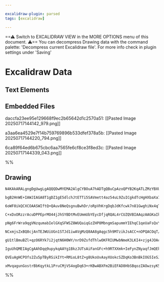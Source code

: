 ```yaml
---

excalidraw-plugin: parsed
tags: [excalidraw]

---
```

==⚠  Switch to EXCALIDRAW VIEW in the MORE OPTIONS menu of this document. ⚠== You can decompress Drawing data with the command palette: 'Decompress current Excalidraw file'. For more info check in plugin settings under 'Saving'


# Excalidraw Data

## Text Elements
## Embedded Files
daccfa23ee95e129668f9ec2b65642d1c2570a51: [[Pasted Image 20250717144142_979.png]]

a3aa6ea4529e7f14b759769896b533dfef378a5b: [[Pasted Image 20250717144220_794.png]]

6ca89f64ed6b675cbc6aa7565fe6cf8ce3f8ed3c: [[Pasted Image 20250717144339_043.png]]

%%
## Drawing
```compressed-json
N4KAkARALgngDgUwgLgAQQQDwMYEMA2AlgCYBOuA7hADTgQBuCpAzoQPYB2KqATLZMzYBXUtiRoIACyhQ4zZAHoFAc0JRJQgEYA6bGwC2CgF7N6hbEcK4OCtptbErHALRY8RMpWdx8Q1TdIEfARcZgRmBShcZQUebQBGAGZtHho6IIR9BA4oZm4AbXAwUDBSiBJuCAANAE1E3AAOGoBhTQA1ABk2AGtmgH0AOWZ8SU0ALRg00shYRErCfWikfjLM

bgB2HnWE+IAWJIAGA8T1gDZ1gE5dlchJtETTi5SAVmett4az54uL9ZuICgkdTcHgHXbaXa7BoXeLHdYPY7xU7/SQIQjKaTcBoNbTQg4NRIHb6beKfP5FSDWZTBbgHf7MKCkHoIZpsfBsUiVRnWZhwXCBHJTMqaXDYbrKJlCDjEVnszkSbkcXn87JQIWQABmhHw+AAyrAaRJBB51RAGUzuggAOpAyQg+mM5n6mCG9DGir/SUYjjhPJoeL/Nh87BqO

6oWF0ikQCXCOAASWIftQ+QAuv8NeQsgnuBwhDr/oRpVhKrgDqbJdKfcwk7n81GwghiNx4qTEjCeBdzv9GCx2Fx/TwA1Ge6xOANOGIsfsodj9gXmAARDJQRvcDUEML/TTCaUAUWCWRyNbz+H+QjgxFwK6b/vWb3hu1e612PAa/yIHG6OZP77YYtXaDrvgm71lEUBCEmECINKhbKKaWrBNmEiXtg2DrjwiQIAgFzPAg8QdqcpwNBqFwINgPCaKczyn

C+xDxORzzrAcuDPPEprMO44jJhSYBDtMvEUmmUbYEycDfjqRQAL4rCUZQVBIAAqzAAGKaIkpDEOsGqJAsAASADimQALLKDwbRxqasxceUizKMsUZrGguynPE2hUVsr5wgcjyEf8YYPKcbkNDwPCnESSJnGC1xRoCxDAmgoXbGFSI0RhjwYdF0xSGiGJqmg2K4hc+KEsSg5kv8VKupGWXmsysocly5BKnyApqluorihWMpsg1CpNcqrXwdqeoGtZ7

pNg6FrWra9qgVNzqumabIelGXqSFWSZ8WUQaiqGzZHP8MbngmSapummYIEhqC1qeUaFsQxYSLgbGejuxAbeJt01VhN68LC1GhYRzzdkwo79uG+Ig72Y4TlxpJJPCSJbZAhCLsuAGoEBIFZduUrEPumSqsedZZeel7Xs2d5bIkj4uc55JZR+X5oDdv7/r9WMIA6V4QZU0GOBwcHptql2/RAuD1LgpwhI+HYIFpeyaHevyPNCpyaM8iSJMQGoINp6w

NCxmjsZxBQ8cjAnTEJWUiUGn1STJd1iwAVgMzQ8AA8gAqgc5h9M7zikJsACC+nOPQACOqT/FZ8y2fZWWObwgUND5eLOc8UKJNifncDTOKnDT8Q4S+PBQr8/yxfFqC7DTblgjTDyvq8b5Rqi6KYv6pLaAc8Sa7s6x7MFzwHPCFWC1Vk11T18roIqA2qqaIpikd0r1bP0D9S1i/CzqC1jctE1zcyNpxXaCVT5a++VON5bCN6vrNoGwZ7f6B1Rkd8aJ

gU1tlBmuBZl+qzO6RYk7i2jqtN6H0WY/nrD9ZsfdThlwOKFRIUMwbNmeK3LKI4+zjg4JOAcZdByDkSMDO6aNggU0AhuLmUZcZ7gPETT6Z4LxXgxvEKmD4XJIleO+QszNrqwMZn+S0HNaHc3ApBfmsEhqITFqcPA0INQ0UbOrc4zxsCaGwKcXAuA7xUV1oojUDQxCJBMY2RI2ATYEC4oUfiFt4iCX+LbMSMCJKlEkuAa24s4BwH1Ow7gsloCoiyJU

IguUhQMEIAgCgAAhDqq9upykqAAYg1BkzJUTsAiFanGFc+h9RTXXmk+IeFynZNyaqfJmQEkry6iUvqPJt6ChWBAHJpA8kFOUsNa+RpD6VM6dUgpRST4zQvkUdpVScg1MKY6K+o0b4DLaR0rpmQABK991qP39Cs6ZUBZkexfrAfa1VICrOGZkZSnAoDKQAdqMM5CygXJmd0m5upCBGC4qCPZQzXmZAUlgKAwcIngwgMEDUbVJkvIOSMqIpBgWdLYB

QVEuAgHCPOfs2Zu5pTByRSikIYt+RMioL8tZ+g8UkoUvAayXUokcSZDqKo3BnBkIOG5IeSJ8S/F+HwSZDK2T4BqCyshOJR4nFHj8aEiRYQM0gEYNgBggnDgIEIb52giqaz7g7aFWKCmbLxtA9AdK2kShIB8r5IIznRlIOalcbjUBPMgGa4gRk2APRxbgTQwRxHAToWUF1jTUCyUgHEtkYtUmoSjdY/46yEDKDzPyNJCBcKpogDq55+zRmWiOVAPs

xMvqagunGostrBbKqytkL1PruCMjVS4ogDq63+rKBwABXFm2BiEFAD8HbSBqozZAOwzsyK5F1G2uAbqPVtu9RjTmbTRR5sYApRV+AK1lFjkaDI2A82cFNDkhkBhqVzHcYWyA7J2ZrgkVGDMBhdTbt3eDedUZ8ChGBTuwgy7V3208eAaSdAELhCCV4ySQA===
```
%%